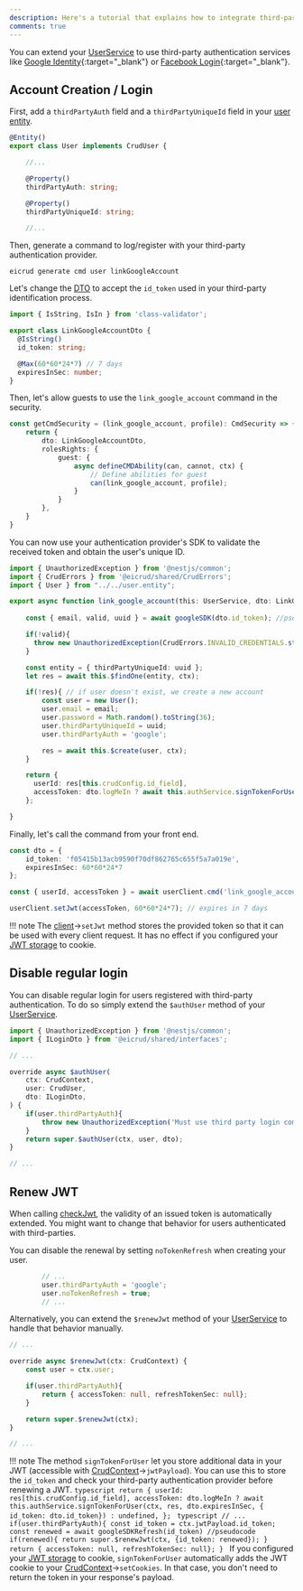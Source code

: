 ```yaml
---
description: Here's a tutorial that explains how to integrate third-party authentication with Eicrud.
comments: true
---
```


You can extend your [UserService](../user/service.md) to use third-party authentication services like [Google Identity](https://developers.google.com/identity){:target="_blank"} or [Facebook Login](https://developers.facebook.com/docs/facebook-login/){:target="_blank"}.

## Account Creation / Login

First, add a `thirdPartyAuth` field and a `thirdPartyUniqueId` field in your [user entity](../user/definition.md).

```typescript title="services/user/user.entity.ts"
@Entity()
export class User implements CrudUser {

    //...

    @Property()
    thirdPartyAuth: string;

    @Property()
    thirdPartyUniqueId: string;

    //...

```

Then, generate a command to log/register with your third-party authentication provider.

```shell
eicrud generate cmd user linkGoogleAccount
```

Let's change the [DTO](../validation/definition.md) to accept the `id_token` used in your third-party identification process.

```typescript title="link_google_account.dto.ts"
import { IsString, IsIn } from 'class-validator';

export class LinkGoogleAccountDto {
  @IsString()
  id_token: string;

  @Max(60*60*24*7) // 7 days
  expiresInSec: number;
}
```

Then, let's allow guests to use the `link_google_account` command in the security.
```typescript title="link_google_account.security.ts"
const getCmdSecurity = (link_google_account, profile): CmdSecurity => { 
    return {
        dto: LinkGoogleAccountDto,
        rolesRights: {
            guest: {
                async defineCMDAbility(can, cannot, ctx) {
                    // Define abilities for guest
                    can(link_google_account, profile);
                }
            }
        },
    }
}
```

You can now use your authentication provider's SDK to validate the received token and obtain the user's unique ID.

```typescript title="link_google_account.action.ts"
import { UnauthorizedException } from '@nestjs/common';
import { CrudErrors } from '@eicrud/shared/CrudErrors';
import { User } from "../../user.entity";

export async function link_google_account(this: UserService, dto: LinkGoogleAccountDto, ctx: CrudContext, inheritance?: any ){
    
    const { email, valid, uuid } = await googleSDK(dto.id_token); //pseudocode

    if(!valid){
      throw new UnauthorizedException(CrudErrors.INVALID_CREDENTIALS.str());
    }

    const entity = { thirdPartyUniqueId: uuid };
    let res = await this.$findOne(entity, ctx);

    if(!res){ // if user doesn't exist, we create a new account
        const user = new User();
        user.email = email;
        user.password = Math.random().toString(36);
        user.thirdPartyUniqueId = uuid;
        user.thirdPartyAuth = 'google';

        res = await this.$create(user, ctx);
    }

    return {
      userId: res[this.crudConfig.id_field],
      accessToken: dto.logMeIn ? await this.authService.signTokenForUser(ctx, res, dto.expiresInSec) : undefined,
    };

}
```

Finally, let's call the command from your front end.
```typescript 
const dto = { 
    id_token: 'f05415b13acb9590f70df862765c655f5a7a019e',
    expiresInSec: 60*60*24*7
};

const { userId, accessToken } = await userClient.cmd('link_google_account', dto);

userClient.setJwt(accessToken, 60*60*24*7); // expires in 7 days
```
!!! note
    The [client](../client/setup.md)->`setJwt` method stores the provided token so that it can be used with every client request. It has no effect if you configured your [JWT storage](../client/jwt-storage.md) to cookie.

## Disable regular login

You can disable regular login for users registered with third-party authentication. To do so simply extend the `$authUser` method of your [UserService](../user/service.md). 

```typescript title="user.service.ts"
import { UnauthorizedException } from '@nestjs/common';
import { ILoginDto } from '@eicrud/shared/interfaces';

// ...

override async $authUser(
    ctx: CrudContext,
    user: CrudUser,
    dto: ILoginDto,
) {
    if(user.thirdPartyAuth){
        throw new UnauthorizedException('Must use third party login command.');
    }
    return super.$authUser(ctx, user, dto);
}

// ...
```

## Renew JWT

When calling [checkJwt](../user/service.md#authentication), the validity of an issued token is automatically extended. You might want to change that behavior for users authenticated with third-parties.

You can disable the renewal by setting `noTokenRefresh` when creating your user.

```typescript title="link_google_account.action.ts"
        // ...
        user.thirdPartyAuth = 'google';
        user.noTokenRefresh = true;
        // ...
```

Alternatively, you can extend the `$renewJwt` method of your [UserService](../user/service.md) to handle that behavior manually.

```typescript title="user.service.ts"
// ...

override async $renewJwt(ctx: CrudContext) {
    const user = ctx.user;

    if(user.thirdPartyAuth){
        return { accessToken: null, refreshTokenSec: null};
    }

    return super.$renewJwt(ctx);
}

// ...
```

!!! note 
    The method `signTokenForUser` let you store additional data in your JWT (accessible with [CrudContext](../context.md)->`jwtPayload`). You can use this to store the `id_token` and check your third-party authentication provider before renewing a JWT.
    ```typescript
    return {
      userId: res[this.crudConfig.id_field],
      accessToken: dto.logMeIn ? await this.authService.signTokenForUser(ctx, res, dto.expiresInSec, { id_token: dto.id_token}) : undefined,
    };
    ```
    ```typescript
    // ...
    if(user.thirdPartyAuth){
        const id_token = ctx.jwtPayload.id_token;
        const renewed = await googleSDKRefresh(id_token) //pseudocode
        if(renewed){
            return super.$renewJwt(ctx, {id_token: renewed});
        }
        return { accessToken: null, refreshTokenSec: null};
    }
    ```
    If you configured your [JWT storage](../client/jwt-storage.md) to cookie, `signTokenForUser` automatically adds the JWT cookie to your [CrudContext](../context.md#cookies)->`setCookies`. In that case, you don't need to return the token in your response's payload.

    
